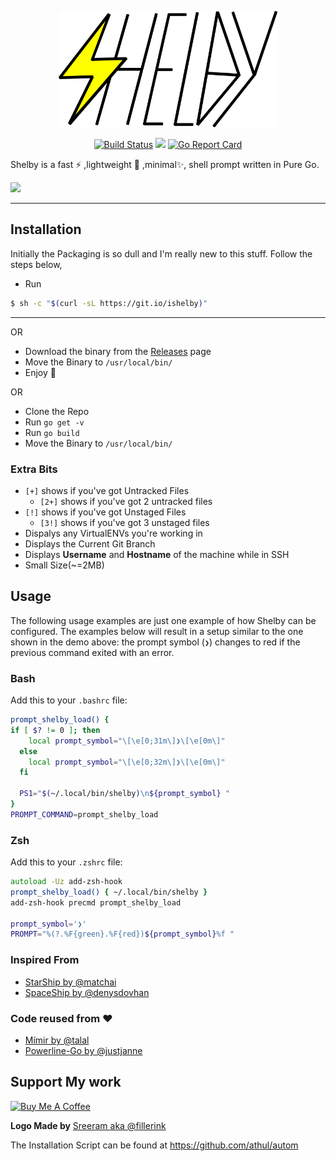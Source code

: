 <p align="center"><img src="/assets/shelby_logo.png" width="350px"/></p>

<div align="center">

[![Build Status](https://travis-ci.org/athul/shelby.svg?branch=master)](https://travis-ci.org/athul/shelby) ![](https://github.com/athul/shelby/workflows/Starboy/badge.svg) [![Go Report Card](https://goreportcard.com/badge/github.com/athul/shelby)](https://goreportcard.com/report/github.com/athul/shelby)

</div>

Shelby is a fast ⚡️ ,lightweight 🎈 ,minimal✨, shell prompt written in Pure Go. 

![](assets/shelby.gif)

-------
## Installation
Initially the Packaging is so dull and I'm really new to this stuff. Follow the steps below,
- Run
```bash
$ sh -c "$(curl -sL https://git.io/ishelby)"	
```
----
OR
- Download the binary from the [Releases](https://github.com/athul/shelby/releases) page
- Move the Binary to `/usr/local/bin/`
- Enjoy :tada:

OR

- Clone the Repo
- Run `go get -v`
- Run `go build`
- Move the Binary to `/usr/local/bin/`

### Extra Bits
- `[+]` shows if you've got Untracked Files
  - `[2+]` shows if you've got 2 untracked files
- `[!]` shows if you've got Unstaged Files
  - `[3!]` shows if you've got 3 unstaged files
- Dispalys any VirtualENVs you're working in
- Displays the Current Git Branch
- Displays **Username** and **Hostname** of the machine while in SSH
- Small Size(~=2MB)

## Usage

The following usage examples are just one example of how Shelby can be
configured. The examples below will result in a setup similar to the one shown
in the demo above: the prompt symbol (`❯`) changes to red if the previous
command exited with an error.

### Bash

Add this to your `.bashrc` file:

```bash
prompt_shelby_load() {
if [ $? != 0 ]; then
    local prompt_symbol="\[\e[0;31m\]❯\[\e[0m\]"
  else
    local prompt_symbol="\[\e[0;32m\]❯\[\e[0m\]"
  fi

  PS1="$(~/.local/bin/shelby)\n${prompt_symbol} " 
}
PROMPT_COMMAND=prompt_shelby_load
```

### Zsh

Add this to your `.zshrc` file:

```zsh
autoload -Uz add-zsh-hook
prompt_shelby_load() { ~/.local/bin/shelby } 
add-zsh-hook precmd prompt_shelby_load

prompt_symbol='❯'
PROMPT="%(?.%F{green}.%F{red})${prompt_symbol}%f "
```

### Inspired From
- [StarShip by @matchai](https://starship.rs)
- [SpaceShip by @denysdovhan](https://github.com/denysdovhan/spaceship-prompt)

### **Code reused from** :heart:
- [Mímir by @talal](https://github.com/talal/mimir)
- [Powerline-Go by @justjanne](https://github.com/justjanne/powerline-go/)

## Support My work
<a href="https://www.buymeacoffee.com/JeVlc7T" target="_blank"><img src="https://cdn.buymeacoffee.com/buttons/default-orange.png" alt="Buy Me A Coffee" style="height: 20px !important;width: 217px !important;" ></a>

**Logo Made by** [Sreeram aka @fillerink](https://github.com/fillerink)

The Installation Script can be found at https://github.com/athul/autom
